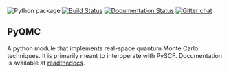 
![Python package](https://github.com/WagnerGroup/pyqmc/workflows/Python%20package/badge.svg)
[![Build Status](https://travis-ci.com/WagnerGroup/pyqmc.svg?branch=master)](https://travis-ci.com/WagnerGroup/pyqmc)
[![Documentation Status](https://readthedocs.org/projects/pyqmc/badge/?version=latest)](https://pyqmc.readthedocs.io/en/latest/?badge=latest)
[![Gitter chat](https://badges.gitter.im/gitterHQ/gitter.png)](https://gitter.im//pyqmc/community)
## PyQMC

A python module that implements real-space quantum Monte Carlo techniques. It is primarily meant to interoperate with PySCF. Documentation is available at [readthedocs](https://pyqmc.readthedocs.io/en/latest/).

